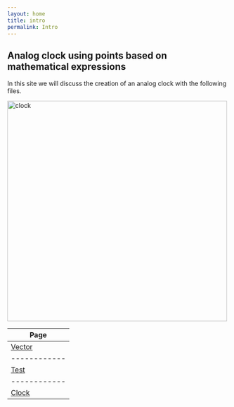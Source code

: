 ```yaml
---
layout: home
title: intro
permalink: Intro
---
```


## Analog clock using points based on mathematical expressions 

In this site we will discuss the creation of an analog clock with the following files.

<img src="{{site.baseurl}}/images/clock.png" alt="clock" width="500"/>

Page | 
------------ | 
[Vector](/math) | Strucutres a mathematical expression for the creation of a clock
------------ | 
[Test](/test) | Tests the created method implementing unit testing
------------ | 
[Clock](/clock) | Sums up the methods using the vector class by using them. 